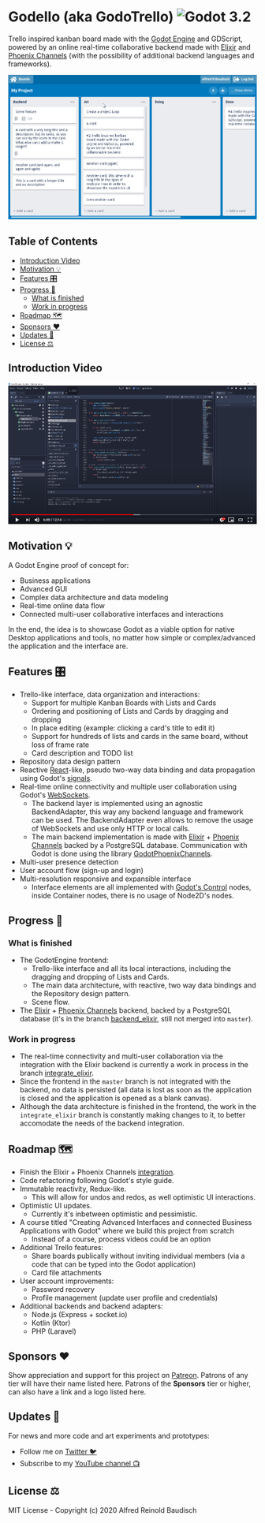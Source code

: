 # Godello (aka GodoTrello) ![Godot 3.2](https://img.shields.io/badge/godot-v3.2-%23478cbf)

Trello inspired kanban board made with the [Godot Engine](http://godotengine.org/) and GDScript, powered by an online real-time collaborative backend made with [Elixir](https://elixir-lang.org/) and [Phoenix Channels](https://phoenixframework.org/) (with the possibility of additional backend languages and frameworks).

![Godello Drag and Drop + Reactive Example](./doc/godello-drag-and-drop-example.gif)

## Table of Contents
  - [Introduction Video](#introduction-video)
  - [Motivation 💡](#motivation-)
  - [Features 🎛️](#features-️)
  - [Progress 🚧](#progress-)
    - [What is finished](#what-is-finished)
    - [Work in progress](#work-in-progress)
  - [Roadmap 🗺️](#roadmap-️)
  - [Sponsors ❤️](#sponsors-️)
  - [Updates 📡](#updates-)
  - [License ⚖️](#license-%EF%B8%8F)

## Introduction Video

[![Video](./doc/video_preview.png)](https://www.youtube.com/watch?v=XiZkMRwkmbs)

## Motivation 💡

A Godot Engine proof of concept for:

- Business applications
- Advanced GUI
- Complex data architecture and data modeling
- Real-time online data flow
- Connected multi-user collaborative interfaces and interactions

In the end, the idea is to showcase Godot as a viable option for native Desktop applications and tools, no matter how simple or complex/advanced the application and the interface are.

## Features 🎛️

- Trello-like interface, data organization and interactions:
  - Support for multiple Kanban Boards with Lists and Cards
  - Ordering and positioning of Lists and Cards by dragging and dropping
  - In place editing (example: clicking a card's title to edit it)
  - Support for hundreds of lists and cards in the same board, without loss of frame rate
  - Card description and TODO list
- Repository data design pattern
- Reactive [React](https://reactjs.org/)-like, pseudo two-way data binding and data propagation using Godot's [signals](https://docs.godotengine.org/en/stable/getting_started/step_by_step/signals.html).
- Real-time online connectivity and multiple user collaboration using Godot's [WebSockets](https://docs.godotengine.org/en/stable/tutorials/networking/websocket.html).
  - The backend layer is implemented using an agnostic BackendAdapter, this way any backend language and framework can be used. The BackendAdapter even allows to remove the usage of WebSockets and use only HTTP or local calls.
  - The main backend implementation is made with [Elixir](http://elixir-lang.org/) + [Phoenix Channels](https://phoenixframework.org/) backed by a PostgreSQL database. Communication with Godot is done using the library [GodotPhoenixChannels](https://github.com/alfredbaudisch/GodotPhoenixChannels).
- Multi-user presence detection
- User account flow (sign-up and login)
- Multi-resolution responsive and expansible interface
  - Interface elements are all implemented with [Godot's Control](https://docs.godotengine.org/en/stable/classes/class_control.html) nodes, inside Container nodes, there is no usage of Node2D's nodes.

## Progress 🚧

### What is finished

- The GodotEngine frontend:
  - Trello-like interface and all its local interactions, including the dragging and dropping of Lists and Cards.
  - The main data architecture, with reactive, two way data bindings and the Repository design pattern.
  - Scene flow.
- The [Elixir](https://elixir-lang.org/) + [Phoenix Channels](https://phoenixframework.org/) backend, backed by a PostgreSQL database (it's in the branch [backend_elixir](https://github.com/alfredbaudisch/Godello/tree/backend_elixir), still not merged into `master`).

### Work in progress

- The real-time connectivity and multi-user collaboration via the integration with the Elixir backend is currently a work in process in the branch [integrate_elixir](https://github.com/alfredbaudisch/Godello/tree/integrate_elixir).
- Since the frontend in the `master` branch is not integrated with the backend, no data is persisted (all data is lost as soon as the application is closed and the application is opened as a blank canvas).
- Although the data architecture is finished in the frontend, the work in the `integrate_elixir` branch is constantly making changes to it, to better accomodate the needs of the backend integration.

## Roadmap 🗺️

- Finish the Elixir + Phoenix Channels [integration](https://github.com/alfredbaudisch/Godello/tree/integrate_elixir).
- Code refactoring following Godot's style guide.
- Immutable reactivity, Redux-like.
  - This will allow for undos and redos, as well optimistic UI interactions.
- Optimistic UI updates.
  - Currently it's inbetween optimistic and pessimistic.
- A course titled "Creating Advanced Interfaces and connected Business Applications with Godot" where we build this project from scratch
  - Instead of a course, process videos could be an option
- Additional Trello features:
  - Share boards publically without inviting individual members (via a code that can be typed into the Godot application)
  - Card file attachments
- User account improvements:
  - Password recovery
  - Profile management (update user profile and credentials)
- Additional backends and backend adapters:
  - Node.js (Express + socket.io)
  - Kotlin (Ktor)
  - PHP (Laravel)

## Sponsors ❤️

Show appreciation and support for this project on [Patreon](https://www.patreon.com/alfredbaudisch). Patrons of any tier will have their name listed here. Patrons of the **Sponsors** tier or higher, can also have a link and a logo listed here.

## Updates 📡

For news and more code and art experiments and prototypes:

- Follow me on [Twitter 🐦](https://twitter.com/alfredbaudisch)
- Subscribe to my [YouTube channel 📺](https://www.youtube.com/channel/UChbQcnM4z0e0c1PhHY72jgA/videos)

## License ⚖️

MIT License - Copyright (c) 2020 Alfred Reinold Baudisch
